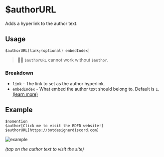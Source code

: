 # $authorURL
Adds a hyperlink to the author text.

## Usage
```
$authorURL[link;(optional) embedIndex]
```
> 🧙‍♂️ `$authorURL` cannot work without `$author`.

### Breakdown
- `link` - The link to set as the author hyperlink.
- `embedIndex` - What embed the author text should belong to. Default is `1`. [(learn more)](/src/resources/embedIndexes.md)

## Example
```
$nomention
$author[Click me to visit the BDFD website!]
$authorURL[https://botdesignerdiscord.com]
```
![example](https://user-images.githubusercontent.com/69215413/119854987-8bf4e900-bedf-11eb-8699-cb4afab578f8.png)

*(tap on the author text to visit the site)*